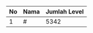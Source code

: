 | No | Nama            | Jumlah Level |
|----|-----------------|--------------|
| 1  | #    |    5342        |
